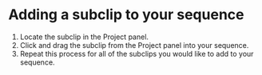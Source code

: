 # Adding a subclip to your sequence

1. Locate the subclip in the Project panel.
2. Click and drag the subclip from the Project panel into your sequence. 
3. Repeat this process for all of the subclips you would like to add to your sequence.
